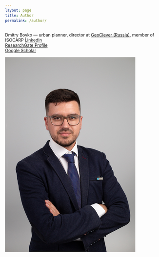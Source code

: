```yaml
---
layout: page
title: Author
permalink: /author/
---
```


Dmitry Boyko — urban planner, director at [GeoClever (Russia)](http://geoclever.ru/en), member of ISOCARP
[LinkedIn](https://www.linkedin.com/in/dmitry-boyko-02046896/)  
[ResearchGate Profile](https://www.researchgate.net/profile/Dmitry-Boyko)  
[Google Scholar](https://scholar.google.com/citations?user=oNxzvyQAAAAJ)  

![photo](/images/author-pic.JPG)
